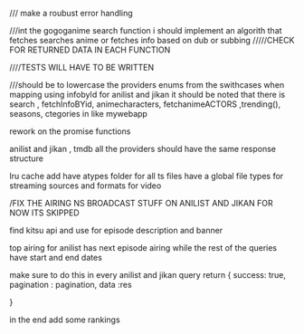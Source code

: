 /// make a roubust error handling

///int the gogoganime search function i should implement an algorith that fetches searches anime or fetches info based on dub or subbing
/////CHECK FOR RETURNED DATA IN EACH FUNCTION

////TESTS WILL HAVE TO BE WRITTEN

///should be to lowercase the providers enums from the swithcases when mapping using infobyId
for anilist and jikan it should be noted that there is search , fetchInfoBYid, animecharacters, fetchanimeACTORS ,trending(), seasons, ctegories in like mywebapp

rework on the promise functions

anilist and jikan , tmdb all the providers should have the same response structure

lru cache
add have atypes folder for all ts files
have a global file types for streaming sources and formats for video

/FIX THE AIRING NS BROADCAST STUFF ON ANILIST AND JIKAN FOR NOW ITS SKIPPED

find kitsu api and use for episode description and banner

top airing for anilist has next episode airing
while the rest of the queries have start and end dates

make sure to do this in every anilist and jikan query
return {
success: true,
pagination : pagination,
data :res

}

in the end add some rankings
